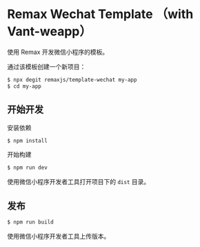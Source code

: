 # Remax Wechat Template （with Vant-weapp）

使用 Remax 开发微信小程序的模板。

通过该模板创建一个新项目：

```bash
$ npx degit remaxjs/template-wechat my-app
$ cd my-app
```

## 开始开发

安装依赖

```bash
$ npm install
```

开始构建

```bash
$ npm run dev
```

使用微信小程序开发者工具打开项目下的 `dist` 目录。

## 发布

```bash
$ npm run build
```

使用微信小程序开发者工具上传版本。

